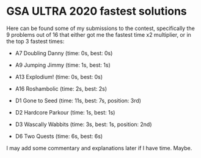 
# GSA ULTRA 2020 fastest solutions

Here can be found some of my submissions to the contest, specifically the 9 problems out of 16 that either got me the fastest time x2 multiplier, or in the top 3 fastest times:

- A7 Doubling Danny (time: 0s, best: 0s)

- A9 Jumping Jimmy (time: 1s, best: 1s)

- A13 Explodium! (time: 0s, best: 0s)

- A16 Roshambolic (time: 2s, best: 2s)

- D1 Gone to Seed (time: 11s, best: 7s, position: 3rd)

- D2 Hardcore Parkour (time: 1s, best: 1s)

- D3 Wascally Wabbits (time: 3s, best: 1s, position: 2nd)

- D6 Two Quests (time: 6s, best: 6s)

I may add some commentary and explanations later if I have time. Maybe.